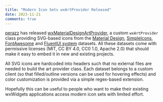 ```yaml
---
title: "Modern Icon Sets wxArtProvider Released"
date: 2023-11-21
comments: true
---
```


[perazz][1] has released [wxMaterialDesignArtProvider][2], a custom `wxArtProvider` class providing SVG-based icons from the [Material Design][3], [SimpleIcons][4], [FontAwesome][5] and [FluentUI system][6] datasets. All these datasets come with permissive licenses (MIT, CC BY 4.0, CC0 1.0, Apache 2.0) that should make it easy to embed it in new and existing projects.  

All SVG icons are hardcoded into headers such that no external files are needed to build the art provider class. Each dataset belongs to a custom client (so that filled/outline versions can be used for hovering effects) and color customization is provided via a simple regex-based extension.

Hopefully this can be useful to people who want to make their existing wxWidgets applications access modern icon sets with limited effort.

[1]: https://github.com/perazz
[2]: https://github.com/perazz/wxMaterialDesignArtProvider
[3]: https://github.com/marella/material-design-icons
[4]: https://github.com/simple-icons/simple-icons/tree/develop
[5]: https://github.com/FortAwesome/Font-Awesome
[6]: https://github.com/microsoft/fluentui-system-icons
